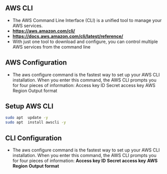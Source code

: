 ## AWS CLI
- The AWS Command Line Interface (CLI) is a unified tool to manage your AWS services. 
- **https://aws.amazon.com/cli/**
- **https://docs.aws.amazon.com/cli/latest/reference/**
- With just one tool to download and configure, you can control multiple AWS services from the command line

## AWS Configuration
- The aws configure command is the fastest way to set up your AWS CLI installation. When you enter this command, the AWS CLI prompts you for four pieces of information:
  Access key ID
  Secret access key
  AWS Region
  Output format

## Setup AWS CLI
```bash
sudo apt  update -y
sudo apt  install awscli -y
```
## CLI Configuration
- The aws configure command is the fastest way to set up your AWS CLI installation. When you enter this command, the AWS CLI prompts you for four pieces of information:
**Access key ID**
**Secret access key**
**AWS Region**
**Output format**


